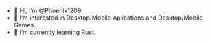 - 👋 Hi, I’m @Phoenix1209
- 👀 I’m interested in Desktop/Mobile Aplications and Desktop/Mobile Games.
- 🌱 I’m currently learning Rust.

<!---
Phoenix1209/Phoenix1209 is a ✨ special ✨ repository because its `README.md` (this file) appears on your GitHub profile.
You can click the Preview link to take a look at your changes.
--->
